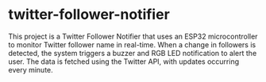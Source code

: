 # twitter-follower-notifier
This project is a Twitter Follower Notifier that uses an ESP32 microcontroller to monitor Twitter follower name in real-time. When a change in followers is detected, the system triggers a buzzer and RGB LED notification to alert the user. The data is fetched using the Twitter API, with updates occurring every minute.
